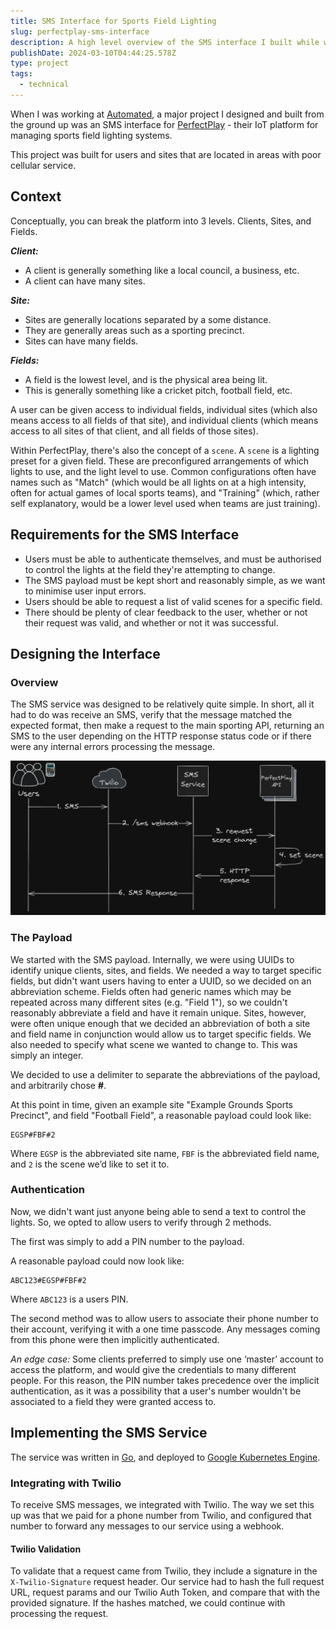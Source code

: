 ```yaml
---
title: SMS Interface for Sports Field Lighting
slug: perfectplay-sms-interface
description: A high level overview of the SMS interface I built while working at Automated
publishDate: 2024-03-10T04:44:25.578Z
type: project
tags:
  - technical
---
```

When I was working at [Automated](https://automated.net.au/), a major project I designed and built from the ground up was an SMS interface for [PerfectPlay](https://automated.net.au/product-category/automated-perfectplay/) - their IoT platform for managing sports field lighting systems.

This project was built for users and sites that are located in areas with poor cellular service.

## Context

Conceptually, you can break the platform into 3 levels. Clients, Sites, and Fields. 

***Client:***  

* A client is generally something like a local council, a business, etc. 
* A client can have many sites.

***Site:***

* Sites are generally locations separated by a some distance.
* They are generally areas such as a sporting precinct.
* Sites can have many fields.

***Fields:***

* A field is the lowest level, and is the physical area being lit.
* This is generally something like a cricket pitch, football field, etc.

A user can be given access to individual fields, individual sites (which also means access to all fields of that site), and individual clients (which means access to all sites of that client, and all fields of those sites).

Within PerfectPlay, there's also the concept of a `scene`. A `scene` is a lighting preset for a given field. These are preconfigured arrangements of which lights to use, and the light level to use. Common configurations often have names such as "Match" (which would be all lights on at a high intensity, often for actual games of local sports teams), and "Training" (which, rather self explanatory, would be a lower level used when teams are just training).

## Requirements for the SMS Interface

* Users must be able to authenticate themselves, and must be authorised to control the lights at the field they're attempting to change.
* The SMS payload must be kept short and reasonably simple, as we want to minimise user input errors.
* Users should be able to request a list of valid scenes for a specific field.
* There should be plenty of clear feedback to the user, whether or not their request was valid, and whether or not it was successful.

## Designing the Interface

### Overview

The SMS service was designed to be relatively quite simple. In short, all it had to do was receive an SMS, verify that the message matched the expected format, then make a request to the main sporting API, returning an SMS to the user depending on the HTTP response status code or if there were any internal errors processing the message.

![Diagram of SMS flow between services](src/assets/images/sms-flow.png "SMS Flow Diagram")

### The Payload

We started with the SMS payload. Internally, we were using UUIDs to identify unique clients, sites, and fields. We needed a way to target specific fields, but didn't want users having to enter a UUID, so we decided on an abbreviation scheme. 
Fields often had generic names which may be repeated across many different sites (e.g. "Field 1"), so we couldn't reasonably abbreviate a field and have it remain unique. Sites, however, were often unique enough that we decided an abbreviation of both a site and field name in conjunction would allow us to target specific fields.
We also needed to specify what scene we wanted to change to. This was simply an integer.

We decided to use a delimiter to separate the abbreviations of the payload, and arbitrarily chose **\#**.

At this point in time, given an example site "Example Grounds Sports Precinct", and field "Football Field", a reasonable payload could look like:

```
EGSP#FBF#2
```

Where `EGSP` is the abbreviated site name, `FBF` is the abbreviated field name, and `2` is the scene we’d like to set it to. 

### Authentication

Now, we didn't want just anyone being able to send a text to control the lights. So, we opted to allow users to verify through 2 methods.

The first was simply to add a PIN number to the payload. 

A reasonable payload could now look like:

```
ABC123#EGSP#FBF#2
```

Where `ABC123` is a users PIN.

The second method was to allow users to associate their phone number to their account, verifying it with a one time passcode. Any messages coming from this phone were then implicitly authenticated. 

*An edge case:*
Some clients preferred to simply use one ‘master’ account to access the platform, and would give the credentials to many different people. For this reason, the PIN number takes precedence over the implicit authentication, as it was a possibility that a user's number wouldn't be associated to a field they were granted access to. 

## Implementing the SMS Service

The service was written in [Go](https://go.dev/), and deployed to [Google Kubernetes Engine](https://cloud.google.com/kubernetes-engine).

### Integrating with Twilio

To receive SMS messages, we integrated with Twilio. The way we set this up was that we paid for a phone number from Twilio, and configured that number to forward any messages to our service using a webhook.

#### Twilio Validation

To validate that a request came from Twilio, they include a signature in the `X-Twilio-Signature` request header. Our service had to hash the full request URL, request params and our Twilio Auth Token, and compare that with the provided signature. If the hashes matched, we could continue with processing the request.
